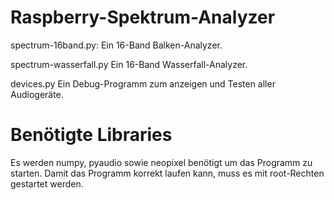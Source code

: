 # Raspberry-Spektrum-Analyzer
spectrum-16band.py: Ein 16-Band Balken-Analyzer.

spectrum-wasserfall.py Ein 16-Band Wasserfall-Analyzer.

devices.py Ein Debug-Programm zum anzeigen und Testen aller Audiogeräte.

# Benötigte Libraries
Es werden numpy, pyaudio sowie neopixel benötigt um das Programm zu starten.
Damit das Programm korrekt laufen kann, muss es mit root-Rechten gestartet werden.
